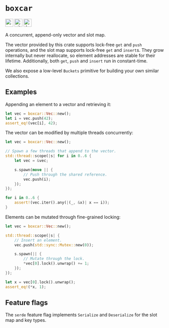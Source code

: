 # `boxcar`

[<img alt="crates.io" src="https://img.shields.io/crates/v/boxcar?style=for-the-badge" height="25">](https://crates.io/crates/boxcar)
[<img alt="github" src="https://img.shields.io/badge/github-boxcar-blue?style=for-the-badge" height="25">](https://github.com/ibraheemdev/boxcar)
[<img alt="docs.rs" src="https://img.shields.io/docsrs/boxcar?style=for-the-badge" height="25">](https://docs.rs/boxcar)

A concurrent, append-only vector and slot map.

The vector provided by this crate supports lock-free `get` and `push` operations,
and the slot map supports lock-free `get` and `insert`s. They grow internally but
never reallocate, so element addresses are stable for their lifetime.
Additionally, both `get`, `push` and `insert` run in constant-time.

We also expose a low-level `Buckets` primitive for building your own similar collections.

## Examples

Appending an element to a vector and retrieving it:

```rust
let vec = boxcar::Vec::new();
let i = vec.push(42);
assert_eq!(vec[i], 42);
```

The vector can be modified by multiple threads concurrently:

```rust
let vec = boxcar::Vec::new();

// Spawn a few threads that append to the vector.
std::thread::scope(|s| for i in 0..6 {
    let vec = &vec;

    s.spawn(move || {
        // Push through the shared reference.
        vec.push(i);
    });
});

for i in 0..6 {
    assert!(vec.iter().any(|(_, &x)| x == i));
}
```

Elements can be mutated through fine-grained locking:

```rust
let vec = boxcar::Vec::new();

std::thread::scope(|s| {
    // Insert an element.
    vec.push(std::sync::Mutex::new(0));

    s.spawn(|| {
        // Mutate through the lock.
        *vec[0].lock().unwrap() += 1;
    });
});

let x = vec[0].lock().unwrap();
assert_eq!(*x, 1);
```


## Feature flags

The `serde` feature flag implements `Serialize` and `Deserialize` for the slot map and key types.
